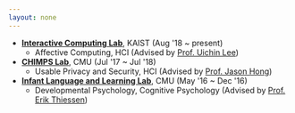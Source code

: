 ```yaml
---
layout: none
---
```



* **[Interactive Computing Lab](http://ic.kaist.ac.kr/wiki/wiki.cgi?Main)**, KAIST (Aug '18 ~ present)
  * Affective Computing, HCI (Advised by [Prof. Uichin Lee](http://ic.kaist.ac.kr/wiki/wiki.cgi?UichinLee))
* **[CHIMPS Lab](http://cmuchimps.org/)**, CMU (Jul '17 ~ Jul '18)
  * Usable Privacy and Security, HCI (Advised by [Prof. Jason Hong](http://www.cs.cmu.edu/~jasonh/))
* **[Infant Language and Learning Lab](https://www.cmu.edu/dietrich/psychology/infant-language-learning-lab/)**, CMU (May '16 ~ Dec '16)
  * Developmental Psychology, Cognitive Psychology (Advised by [Prof. Erik Thiessen](https://www.cmu.edu/dietrich/psychology/people/core-training-faculty/thiessen-erik.html))
